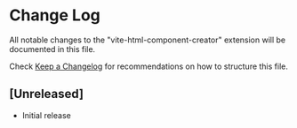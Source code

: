 # Change Log

All notable changes to the "vite-html-component-creator" extension will be documented in this file.

Check [Keep a Changelog](http://keepachangelog.com/) for recommendations on how to structure this file.

## [Unreleased]

- Initial release